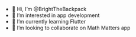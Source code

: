 - 👋 Hi, I’m @BrightTheBackpack
- 👀 I’m interested in app development
- 🌱 I’m currently learning Flutter
- 💞️ I’m looking to collaborate on Math Matters app

<!---
BrightTheBackpack/BrightTheBackpack is a ✨ special ✨ repository because its `README.md` (this file) appears on your GitHub profile.
You can click the Preview link to take a look at your changes.
--->
